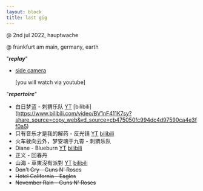 ```yaml
---
layout: block
title: last gig
---
```

 @ 2nd jul 2022, hauptwache

 @ frankfurt am main, germany, earth

"***replay***"

- [side camera](https://youtu.be/2ME9gpwEw1g)
  
  [you will watch via youtube]

 "***repertoire***"

  - 白日梦蓝 - 刺猬乐队 [YT](https://youtu.be/lvK9XvUL_3M) [bilibili] (https://www.bilibili.com/video/BV1nF411K7sy?share_source=copy_web&vd_source=cb475050fc994dc4d97590ca4e3ff0a5)
  - 只有音乐才是我的解药 - 反光镜 [YT](https://youtu.be/-coilN-OhcY) [bilibili](https://space.bilibili.com/1892551847?spm_id_from=333.337.search-card.all.click)
  - 火车驶向云外，梦安魂于九霄 - 刺猬乐队
  - Diane - Blueburn [YT](https://youtu.be/lvK9XvUL_3M) [bilibili](https://www.bilibili.com/video/BV1ce4y197pj?share_source=copy_web&vd_source=cb475050fc994dc4d97590ca4e3ff0a5)
  - 正义 - 回春丹
  - 山海 - 草東沒有派對 [YT](https://youtu.be/az-t8uYsSGY) [bilibili](https://space.bilibili.com/1892551847?spm_id_from=333.337.search-card.all.click)
  - ~~Don't Cry - Guns N' Roses~~
  - ~~Hotel California - Eagles~~
  - ~~November Rain - Guns N' Roses~~